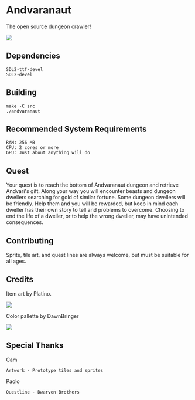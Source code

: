 # Andvaranaut

The open source dungeon crawler!

![](art/screenshots/2018-12-21-051827_800x400_scrot.png)

## Dependencies
    SDL2-ttf-devel
    SDL2-devel

## Building
    make -C src
    ./andvaranaut

## Recommended System Requirements
    RAM: 256 MB
    CPU: 2 cores or more
    GPU: Just about anything will do

## Quest
Your quest is to reach the bottom of Andvaranaut dungeon and retrieve Andvari's gift.
Along your way you will encounter beasts and dungeon dwellers searching for gold of similar fortune.
Some dungeon dwellers will be friendly. Help them and you will be rewarded, but keep in
mind each dweller has their own story to tell and problems to overcome. Choosing to end
the life of a dweller, or to help the wrong dweller, may have unintended consequences.

## Contributing
Sprite, tile art, and quest lines are always welcome, but must be suitable for all ages.

## Credits
Item art by Platino.

![](art/screenshots/platino.png)

Color pallette by DawnBringer

![](art/screenshots/bigfoot_v3.png)

## Special Thanks
Cam

    Artwork - Prototype tiles and sprites

Paolo

    Questline - Dwarven Brothers
